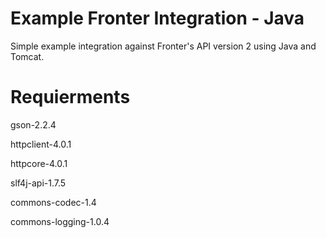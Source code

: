 Example Fronter Integration - Java
========

Simple example integration against Fronter's API version 2 using Java and Tomcat.

Requierments
=====
gson-2.2.4

httpclient-4.0.1

httpcore-4.0.1

slf4j-api-1.7.5

commons-codec-1.4

commons-logging-1.0.4
